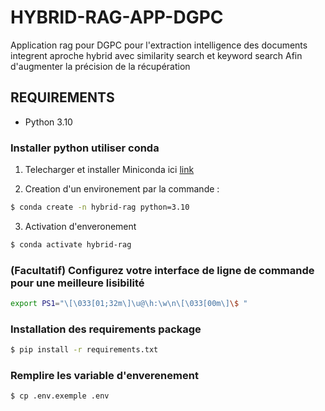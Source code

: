 # HYBRID-RAG-APP-DGPC
Application rag  pour DGPC pour l'extraction intelligence des documents integrent aproche hybrid avec similarity search et keyword search Afin d'augmenter la précision de la récupération

## REQUIREMENTS

- Python 3.10 

### Installer python utiliser conda 

1) Telecharger et installer Miniconda ici [link](https://www.anaconda.com/docs/getting-started/miniconda/install)

2) Creation d'un environement par la commande :
```bash
$ conda create -n hybrid-rag python=3.10
```
3) Activation d'enveronement 
```bash
$ conda activate hybrid-rag
```
### (Facultatif) Configurez votre interface de ligne de commande pour une meilleure lisibilité

```bash
export PS1="\[\033[01;32m\]\u@\h:\w\n\[\033[00m\]\$ "
```

### Installation des requirements package 

```bash
$ pip install -r requirements.txt 
```
### Remplire les variable d'enverenement 
```bash
$ cp .env.exemple .env
```